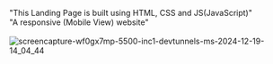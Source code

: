 "This Landing Page is built using HTML, CSS and JS(JavaScript)" <br/>
"A responsive (Mobile View) website" <br/><br/>
![screencapture-wf0gx7mp-5500-inc1-devtunnels-ms-2024-12-19-14_04_44](https://github.com/user-attachments/assets/50763a85-c6b0-4b12-9bf9-93c7b79d9534)

